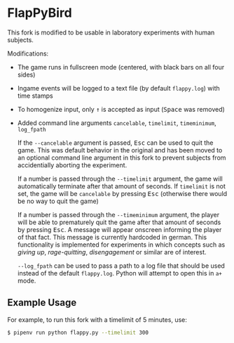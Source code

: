 FlapPyBird
===============

This fork is modified to be usable in laboratory experiments with human subjects.

Modifications:
- The game runs in fullscreen mode (centered, with black bars on all four sides)
- Ingame events will be logged to a text file (by default `flappy.log`) with time stamps
- To homogenize input, only <kbd>&uarr;</kbd> is accepted as input (<kbd>Space</kbd> was removed)
- Added command line arguments `cancelable`, `timelimit`, `timeminimum`, `log_fpath`

   If the `--cancelable` argument is passed, <kbd>Esc</kbd> can be used to quit the game. This was default behavior in the original and has been moved to an optional command line argument in this fork to prevent subjects from accidentially aborting the experiment.
   
   If a number is passed through the `--timelimit` argument, the game will automatically terminate after that amount of seconds. If `timelimit` is not set, the game will be `cancelable` by pressing <kbd>Esc</kbd> (otherwise there would be no way to quit the game)
   
   If a number is passed through the `--timeminimum` argument, the player will be able to prematurely quit the game after that amount of seconds by pressing <kbd>Esc</kbd>. A message will appear onscreen informing the player of that fact. This message is currently hardcoded in german. This functionality is implemented for experiments in which concepts such as *giving up*, *rage-quitting*, *disengagement* or similar are of interest.
   
   `--log_fpath` can be used to pass a path to a log file that should be used instead of the default `flappy.log`. Python will attempt to open this in `a+` mode.
   
## Example Usage

For example, to run this fork with a timelimit of 5 minutes, use:

```bash
$ pipenv run python flappy.py --timelimit 300
```
